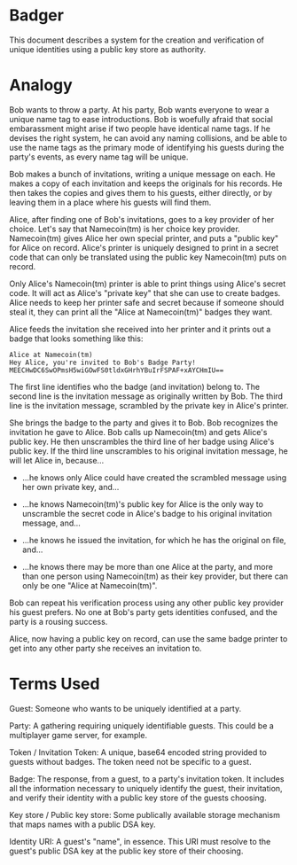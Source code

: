 Badger
======

This document describes a system for the creation and verification of unique
identities using a public key store as authority.


Analogy
=======

Bob wants to throw a party.  At his party, Bob wants everyone to wear a unique name
tag to ease introductions.  Bob is woefully afraid that social embarassment might
arise if two people have identical name tags.  If he devises the right system, he
can avoid any naming collisions, and be able to use the name tags as the primary mode
of identifying his guests during the party's events, as every name tag will be unique.

Bob makes a bunch of invitations, writing a unique message on each.  He makes
a copy of each invitation and keeps the originals for his records.  He then takes
the copies and gives them to his guests, either directly, or by leaving them in a place
where his guests will find them.

Alice, after finding one of Bob's invitations, goes to a key provider of her choice.
Let's say that Namecoin(tm) is her choice key provider.  Namecoin(tm) gives Alice
her own special printer, and puts a "public key" for Alice on record.
Alice's printer is uniquely designed to print in a secret code that can only be
translated using the public key Namecoin(tm) puts on record.

Only Alice's Namecoin(tm) printer is able to print things using Alice's secret code.
It will act as Alice's "private key" that she can use to create badges.  Alice needs
to keep her printer safe and secret because if someone should steal it, they can
print all the "Alice at Namecoin(tm)" badges they want.

Alice feeds the invitation she received into her printer and it prints out a badge
that looks something like this:

    Alice at Namecoin(tm)
    Hey Alice, you're invited to Bob's Badge Party!
    MEECHwDC6SwOPmsH5wiGOwFS0tldxGHrhYBuIrFSPAF+xAYCHmIU==

The first line identifies who the badge (and invitation) belong to.
The second line is the invitation message as originally written by Bob.
The third line is the invitation message, scrambled by the private key in
Alice's printer.

She brings the badge to the party and gives it to Bob.  Bob recognizes the invitation
he gave to Alice.  Bob calls up Namecoin(tm) and gets Alice's public key.  He then
unscrambles the third line of her badge using Alice's public key.  If the third line
unscrambles to his original invitation message, he will let Alice in, because...

  * ...he knows only Alice could have created the scrambled message using her own
    private key, and...

  * ...he knows Namecoin(tm)'s public key for Alice is the only way to unscramble
    the secret code in Alice's badge to his original invitation message, and...

  * ...he knows he issued the invitation, for which he has the original on file, and...

  * ...he knows there may be more than one Alice at the party, and more than one
    person using Namecoin(tm) as their key provider, but there can only be one
    "Alice at Namecoin(tm)".
  
Bob can repeat his verification process using any other public key provider his
guest prefers.  No one at Bob's party gets identities confused, and the party is
a rousing success.

Alice, now having a public key on record, can use the same badge printer to get into
any other party she receives an invitation to.


Terms Used
==========

Guest:
        Someone who wants to be uniquely identified at a party.

Party:
        A gathering requiring uniquely identifiable guests.  This could be a multiplayer
        game server, for example.

Token / Invitation Token:
        A unique, base64 encoded string provided to guests without badges.  The token
        need not be specific to a guest.

Badge:
        The response, from a guest, to a party's invitation token.  It includes all
        the information necessary to uniquely identify the guest, their invitation, and
        verify their identity with a public key store of the guests choosing.

Key store / Public key store:
        Some publically available storage mechanism that maps names with a public DSA
        key.

Identity URI:
         A guest's "name", in essence.  This URI must resolve to the guest's public DSA
         key at the public key store of their choosing.
